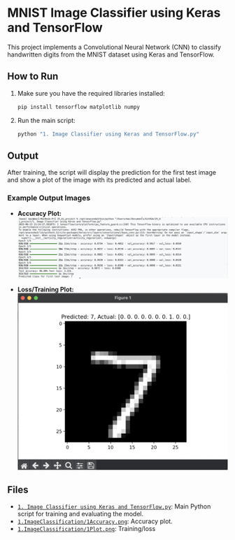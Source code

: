 # MNIST Image Classifier using Keras and TensorFlow

This project implements a Convolutional Neural Network (CNN) to classify handwritten digits from the MNIST dataset using Keras and TensorFlow.

## How to Run

1. Make sure you have the required libraries installed:
   ```bash
   pip install tensorflow matplotlib numpy
   ```
2. Run the main script:
   ```bash
   python "1. Image Classifier using Keras and TensorFlow.py"
   ```

## Output

After training, the script will display the prediction for the first test image and show a plot of the image with its predicted and actual label.

### Example Output Images

- **Accuracy Plot:**  
  ![Accuracy Plot](1.ImageClassificationOutput/1Accuracy.png)

- **Loss/Training Plot:**  
  ![Training Plot](1.ImageClassificationOutput/1Plot.png)

## Files

- [`1. Image Classifier using Keras and TensorFlow.py`](1.%20Image%20Classifier%20using%20Keras%20and%20TensorFlow.py): Main Python script for training and evaluating the model.
- [`1.ImageClassification/1Accuracy.png`](1.ImageClassification/1Accuracy.png): Accuracy plot.
- [`1.ImageClassification/1Plot.png`](1.ImageClassification/1Plot.png): Training/loss